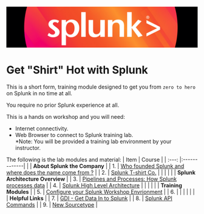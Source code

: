 ![Splunk Logo](/images/logo.png)
# Get "Shirt" Hot with Splunk
This is a short form, training module designed to get you from `zero to hero` on Splunk in no time at all.  
  
You require no prior Splunk experience at all.  
  
This is a hands on workshop and you will need:  
 - Internet connectivity.  
 - Web Browser to connect to Splunk training lab.  
*Note: You will be provided a training lab environment by your instructor.  
  
The following is the lab modules and material:
| Item | Course  | 
| :---: |:-------------| 
|     | **About Splunk the Company** |
| 1.  | [Who founded Splunk and where does the name come from ?](labs/splunk_the_name.md) |
| 2.  | [Splunk T-shirt Co.](labs/tshirt_co.md) |
|     | |
|     | **Splunk Architecture Overview** |
| 3.  | [Pipelines and Processes: How Splunk processes data](labs/pipelines_and_processes.md) |
| 4.  | [Splunk High Level Architecture](labs/architecture.md) |
|     | |
|     | **Training Modules** |
| 5.  | [Configure your Splunk Workshop Envrionment](labs/configure.md)  |
| 6.  | []()  |
|     | |
|     | **Helpful Links** |
| 7.  | [GDI - Get Data In to Splunk](labs/gdi.md)  |
| 8.  | [Splunk API Commands](labs/api.md)  |
| 9.  | [New Sourcetype](labs/changesourcetype.md) |
  
  
